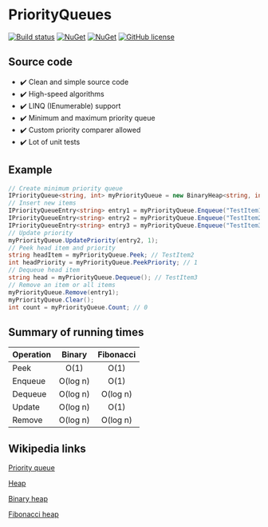 # PriorityQueues

[![Build status](https://ci.appveyor.com/api/projects/status/g7kufmaqph84fkk5/branch/master?svg=true)](https://ci.appveyor.com/project/boraaros/priorityqueues/branch/master)
[![NuGet](https://img.shields.io/nuget/v/PriorityQueues_boraaros.svg)](https://www.nuget.org/packages/PriorityQueues_boraaros)
[![NuGet](https://img.shields.io/nuget/dt/PriorityQueues_boraaros.svg)](https://github.com/boraaros/PriorityQueues_boraaros)
[![GitHub license](https://img.shields.io/badge/license-MIT-blue.svg)](https://github.com/boraaros/PriorityQueues/blob/master/LICENSE)

## Source code
* :heavy_check_mark: Clean and simple source code
* :heavy_check_mark: High-speed algorithms
* :heavy_check_mark: LINQ (IEnumerable) support
* :heavy_check_mark: Minimum and maximum priority queue
* :heavy_check_mark: Custom priority comparer allowed
* :heavy_check_mark: Lot of unit tests

## Example
```cs
// Create minimum priority queue
IPriorityQueue<string, int> myPriorityQueue = new BinaryHeap<string, int>(PriorityQueueType.Minimum);
// Insert new items
IPriorityQueueEntry<string> entry1 = myPriorityQueue.Enqueue("TestItem1", 4);
IPriorityQueueEntry<string> entry2 = myPriorityQueue.Enqueue("TestItem2", 3);
IPriorityQueueEntry<string> entry3 = myPriorityQueue.Enqueue("TestItem3", 2);
// Update priority
myPriorityQueue.UpdatePriority(entry2, 1);
// Peek head item and priority
string headItem = myPriorityQueue.Peek; // TestItem2
int headPriority = myPriorityQueue.PeekPriority; // 1
// Dequeue head item
string head = myPriorityQueue.Dequeue(); // TestItem3
// Remove an item or all items
myPriorityQueue.Remove(entry1);
myPriorityQueue.Clear();
int count = myPriorityQueue.Count; // 0
```

## Summary of running times
|Operation   |  Binary      |   Fibonacci   |
-------------|:------------:|:-------------:|
|Peek        |  O(1)        |   O(1)        |
|Enqueue     |  O(log n)    |   O(1)        |    
|Dequeue     |  O(log n)    |   O(log n)    |
|Update      |  O(log n)    |   O(1)        |
|Remove      |  O(log n)    |   O(log n)    |

## Wikipedia links
[Priority queue](https://en.wikipedia.org/wiki/Priority_queue)

[Heap](https://en.wikipedia.org/wiki/Heap_(data_structure))

[Binary heap](https://en.wikipedia.org/wiki/Binary_heap)

[Fibonacci heap](https://en.wikipedia.org/wiki/Fibonacci_heap)
